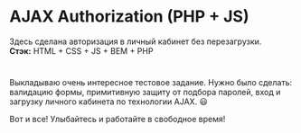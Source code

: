 

# AJAX Authorization (PHP + JS)


Здесь сделана авторизация в личный кабинет без перезагрузки. \
**Стэк:** HTML + CSS + JS + BEM + PHP
#


Выкладываю очень интересное тестовое задание. Нужно было сделать: валидацию формы, примитивную защиту от подбора паролей, вход и загрузку личного кабинета по технологии AJAX. :smiley:


Вот и все! Улыбайтесь и работайте в свободное время!
